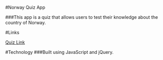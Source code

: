 #Norway Quiz App

###This app is a quiz that allows users to test their knowledge about the country of Norway.

#Links

[Quiz Link](https://julialj95.github.io/Norway-Quiz/)

#Technology 
###Built using JavaScript and jQuery.

